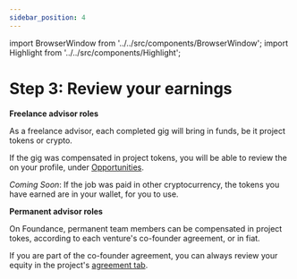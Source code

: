 ```yaml
---
sidebar_position: 4
---
```


import BrowserWindow from '../../src/components/BrowserWindow';
import Highlight from '../../src/components/Highlight';

# Step 3: Review your earnings

**Freelance advisor roles**

As a freelance advisor, each completed gig will bring in funds, be it project tokens or crypto. 

If the gig was compensated in project tokens, you will be able to review the on your profile, under [Opportunities](https://app.foundance.org/account/opportunities). 

*Coming Soon*: If the job was paid in other cryptocurrency, the tokens you have earned are in your wallet, for you to use. 

**Permanent advisor roles**

On Foundance, permanent team members can be compensated in project tokes, according to each venture's co-founder agreement, or in fiat. 

If you are part of the co-founder agreement, you can always review your equity in the project's [agreement tab](../running-a-foundance/creating-an-agreement/).